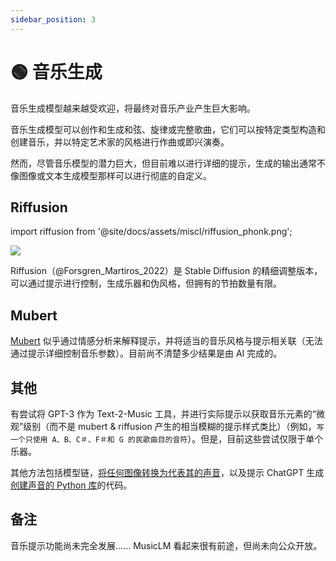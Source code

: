 ```yaml
---
sidebar_position: 3
---
```


# 🟢 音乐生成

音乐生成模型越来越受欢迎，将最终对音乐产业产生巨大影响。

音乐生成模型可以创作和生成和弦、旋律或完整歌曲，它们可以按特定类型构造和创建音乐，并以特定艺术家的风格进行作曲或即兴演奏。

然而，尽管音乐模型的潜力巨大，但目前难以进行详细的提示，生成的输出通常不像图像或文本生成模型那样可以进行彻底的自定义。

## Riffusion
import riffusion from '@site/docs/assets/miscl/riffusion_phonk.png';

<div style={{textAlign: 'center'}}>
  <img src={riffusion} style={{width: "500px"}} />
</div>

Riffusion（@Forsgren_Martiros_2022）是 Stable Diffusion 的精细调整版本，可以通过提示进行控制，生成乐器和伪风格，但拥有的节拍数量有限。

## Mubert

[Mubert](https://mubert.com/) 似乎通过情感分析来解释提示，并将适当的音乐风格与提示相关联（无法通过提示详细控制音乐参数）。目前尚不清楚多少结果是由 AI 完成的。

## 其他

有尝试将 GPT-3 作为 Text-2-Music 工具，并进行实际提示以获取音乐元素的“微观”级别（而不是 mubert & riffusion 产生的相当模糊的提示样式类比）（例如，`写一个只使用 A、B、C＃、F＃和 G 的民歌曲目的音符`）。但是，目前这些尝试仅限于单个乐器。

其他方法包括模型链，[将任何图像转换为代表其的声音](https://huggingface.co/spaces/fffiloni/img-to-music)，以及提示 ChatGPT 生成[创建声音的 Python 库](https://twitter.com/teropa/status/1598713756074246145)的代码。

## 备注

音乐提示功能尚未完全发展...... MusicLM 看起来很有前途，但尚未向公众开放。